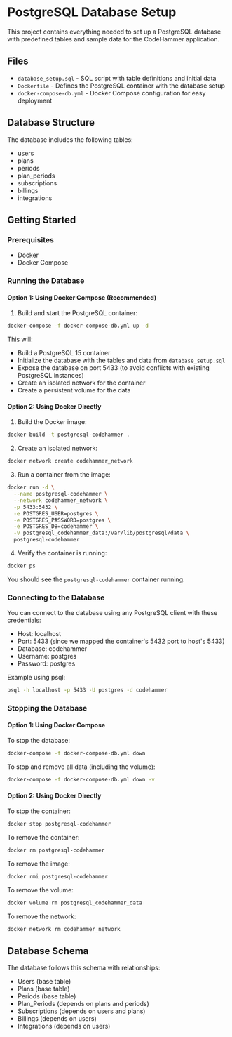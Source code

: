 # PostgreSQL Database Setup

This project contains everything needed to set up a PostgreSQL database with predefined tables and sample data for the CodeHammer application.

## Files

- `database_setup.sql` - SQL script with table definitions and initial data
- `Dockerfile` - Defines the PostgreSQL container with the database setup
- `docker-compose-db.yml` - Docker Compose configuration for easy deployment

## Database Structure

The database includes the following tables:

- users
- plans
- periods
- plan_periods
- subscriptions
- billings
- integrations

## Getting Started

### Prerequisites

- Docker
- Docker Compose

### Running the Database

#### Option 1: Using Docker Compose (Recommended)

1. Build and start the PostgreSQL container:

```bash
docker-compose -f docker-compose-db.yml up -d
```

This will:

- Build a PostgreSQL 15 container
- Initialize the database with the tables and data from `database_setup.sql`
- Expose the database on port 5433 (to avoid conflicts with existing PostgreSQL instances)
- Create an isolated network for the container
- Create a persistent volume for the data

#### Option 2: Using Docker Directly

1. Build the Docker image:

```bash
docker build -t postgresql-codehammer .
```

2. Create an isolated network:

```bash
docker network create codehammer_network
```

3. Run a container from the image:

```bash
docker run -d \
  --name postgresql-codehammer \
  --network codehammer_network \
  -p 5433:5432 \
  -e POSTGRES_USER=postgres \
  -e POSTGRES_PASSWORD=postgres \
  -e POSTGRES_DB=codehammer \
  -v postgresql_codehammer_data:/var/lib/postgresql/data \
  postgresql-codehammer
```

4. Verify the container is running:

```bash
docker ps
```

You should see the `postgresql-codehammer` container running.

### Connecting to the Database

You can connect to the database using any PostgreSQL client with these credentials:

- Host: localhost
- Port: 5433 (since we mapped the container's 5432 port to host's 5433)
- Database: codehammer
- Username: postgres
- Password: postgres

Example using psql:

```bash
psql -h localhost -p 5433 -U postgres -d codehammer
```

### Stopping the Database

#### Option 1: Using Docker Compose

To stop the database:

```bash
docker-compose -f docker-compose-db.yml down
```

To stop and remove all data (including the volume):

```bash
docker-compose -f docker-compose-db.yml down -v
```

#### Option 2: Using Docker Directly

To stop the container:

```bash
docker stop postgresql-codehammer
```

To remove the container:

```bash
docker rm postgresql-codehammer
```

To remove the image:

```bash
docker rmi postgresql-codehammer
```

To remove the volume:

```bash
docker volume rm postgresql_codehammer_data
```

To remove the network:

```bash
docker network rm codehammer_network
```

## Database Schema

The database follows this schema with relationships:

- Users (base table)
- Plans (base table)
- Periods (base table)
- Plan_Periods (depends on plans and periods)
- Subscriptions (depends on users and plans)
- Billings (depends on users)
- Integrations (depends on users)
